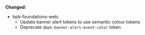 **Changed:**

- bpk-foundations-web:
    - Update banner alert tokens to use semantic colour tokens
    - Deprecate `$bpk-banner-alert-event-color` token